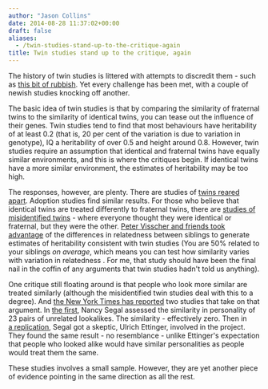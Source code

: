 ```yaml
---
author: "Jason Collins"
date: 2014-08-28 11:37:02+00:00
draft: false
aliases:
  - /twin-studies-stand-up-to-the-critique-again
title: Twin studies stand up to the critique, again
---
```


The history of twin studies is littered with attempts to discredit them - such as [this bit of rubbish](http://www.slate.com/articles/life/twins/2011/08/double_inanity.single.html). Yet every challenge has been met, with a couple of newish studies knocking off another.

The basic idea of twin studies is that by comparing the similarity of fraternal twins to the similarity of identical twins, you can tease out the influence of their genes. Twin studies tend to find that most behaviours have heritability of at least 0.2 (that is, 20 per cent of the variation is due to variation in genotype), IQ a heritability of over 0.5 and height around 0.8. However, twin studies require an assumption that identical and fraternal twins have equally similar environments, and this is where the critiques begin. If identical twins have a more similar environment, the estimates of heritability may be too high.

The responses, however, are plenty. There are studies of [twins reared apart](https://www.sciencemag.org/content/250/4978/223.refs). Adoption studies find similar results. For those who believe that identical twins are treated differently to fraternal twins, there are [studies of misidentified twins](http://link.springer.com/article/10.1007%2FBF01067349) - where everyone thought they were identical or fraternal, but they were the other. [Peter Visscher and friends took advantage](http://www.plosgenetics.org/article/info%3Adoi%2F10.1371%2Fjournal.pgen.0020041) of the differences in relatedness between siblings to generate estimates of heritability consistent with twin studies (You are 50% related to your siblings _on average_, which means you can test how similarity varies with variation in relatedness . For me, that study should have been the final nail in the coffin of any arguments that twin studies hadn't told us anything).

One critique still floating around is that people who look more similar are treated similarly (although the misidentified twin studies deal with this to a degree). And [the New York Times has reported](http://www.nytimes.com/2014/08/26/science/looking-at-twin-personality-through-look-alikes.html) two studies that take on that argument. In [the first](http://www.sciencedirect.com/science/article/pii/S0191886912003698), Nancy Segal assessed the similarity in personality of 23 pairs of unrelated lookalikes. The similarity - effectively zero. Then in [a replication](http://www.sciencedirect.com/science/article/pii/S0191886913001062), Segal got a skeptic, Ulrich Ettinger, involved in the project. They found the same result - no resemblance - unlike Ettinger's expectation that people who looked alike would have similar personalities as people would treat them the same.

These studies involves a small sample. However, they are yet another piece of evidence pointing in the same direction as all the rest.
